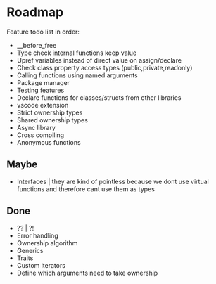 
# Roadmap

Feature todo list in order:

- __before_free
- Type check internal functions keep value
- Upref variables instead of direct value on assign/declare
- Check class property access types (public,private,readonly)
- Calling functions using named arguments
- Package manager
- Testing features
- Declare functions for classes/structs from other libraries
- vscode extension
- Strict ownership types
- Shared ownership types
- Async library
- Cross compiling
- Anonymous functions

## Maybe

- Interfaces | they are kind of pointless because we dont use virtual functions and therefore cant use them as types

## Done

- ?? | ?!
- Error handling
- Ownership algorithm
- Generics
- Traits
- Custom iterators
- Define which arguments need to take ownership
